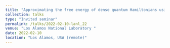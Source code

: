 ```yaml
---
title: "Approximating the free energy of dense quantum Hamiltonians using convex relaxations"
collection: talks
type: "Invited seminar"
permalink: /talks/2022-02-10-lanl_22
venue: "Los Alamos National Laboratory "
date: 2022-02-10
location: "Los Alamos, USA (remote)"
---
```

